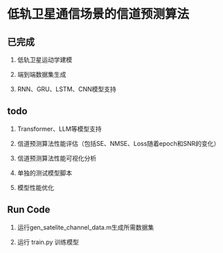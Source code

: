 # 低轨卫星通信场景的信道预测算法

## 已完成

1. 低轨卫星运动学建模

2. 端到端数据集生成

3. RNN、GRU、LSTM、CNN模型支持

## todo

1. Transformer、LLM等模型支持

2. 信道预测算法性能评估（包括SE、NMSE、Loss随着epoch和SNR的变化）

3. 信道预测算法性能可视化分析

4. 单独的测试模型脚本

5. 模型性能优化

## Run Code

1. 运行gen_satelite_channel_data.m生成所需数据集

2. 运行 train.py 训练模型

